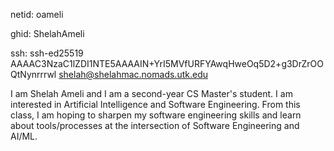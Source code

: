 netid: oameli

ghid: ShelahAmeli

ssh: ssh-ed25519 AAAAC3NzaC1lZDI1NTE5AAAAIN+YrI5MVfURFYAwqHweOq5D2+g3DrZrOOQtNynrrrwl shelah@shelahmac.nomads.utk.edu

I am Shelah Ameli and I am a second-year CS Master's student. I am interested in Artificial Intelligence and Software Engineering. From this class, I am hoping to sharpen my software engineering skills and learn about tools/processes at the intersection of Software Engineering and AI/ML.
